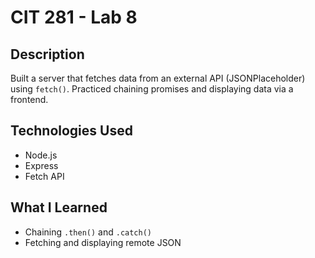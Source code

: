 # CIT 281 - Lab 8

## Description
Built a server that fetches data from an external API (JSONPlaceholder) using `fetch()`. Practiced chaining promises and displaying data via a frontend.

## Technologies Used
- Node.js
- Express
- Fetch API

## What I Learned
- Chaining `.then()` and `.catch()`
- Fetching and displaying remote JSON
